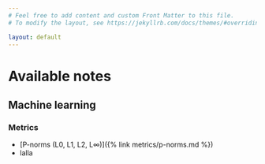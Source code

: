 ```yaml
---
# Feel free to add content and custom Front Matter to this file.
# To modify the layout, see https://jekyllrb.com/docs/themes/#overriding-theme-defaults

layout: default
---
```


# Available notes

## Machine learning

### Metrics

 - [P-norms (L0, L1, L2, L∞)]({% link metrics/p-norms.md %})
 - lalla
